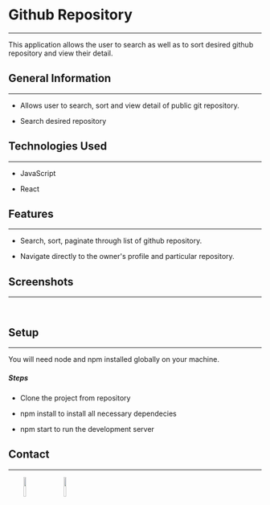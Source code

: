 <h1>Github Repository</h1>
<hr><p>This application allows the user to search as well as to sort desired github repository and view their detail.</p><h2>General Information</h2>
<hr><ul>
<li>Allows user to search, sort and view detail of public git repository.</li>
</ul><ul>
<li>Search desired repository</li>
</ul><h2>Technologies Used</h2>
<hr><ul>
<li>JavaScript</li>
</ul><ul>
<li>React</li>
</ul><h2>Features</h2>
<hr><ul>
<li>Search, sort, paginate through list of github repository.</li>
</ul><ul>
<li>Navigate directly to the owner's profile and particular repository.</li>
</ul><h2>Screenshots</h2>
<hr><p><img src="https://i.postimg.cc/m2qr36xc/ss1.png" alt=""></p><p><img src="https://i.postimg.cc/prSPZySN/ss2.png" alt=""></p><h2>Setup</h2>
<hr><p>You will need node and npm installed globally on your machine.</p><h5>Steps</h5><ul>
<li>Clone the project from repository</li>
</ul><ul>
<li>npm install to install all necessary dependecies</li>
</ul><ul>
<li>npm start to run the development server</li>
</ul><h2>Contact</h2>
<hr><p><span style="margin-right: 30px;"></span><a href="www.linkedin.com/in/rijenmanandhar"><img target="_blank" src="https://cdn.jsdelivr.net/gh/devicons/devicon/icons/linkedin/linkedin-original.svg" style="width: 10%;"></a><span style="margin-right: 30px;"></span><a href="https://github.com/rijenmdr"><img target="_blank" src="https://cdn.jsdelivr.net/gh/devicons/devicon/icons/github/github-original.svg" style="width: 10%;"></a></p>
